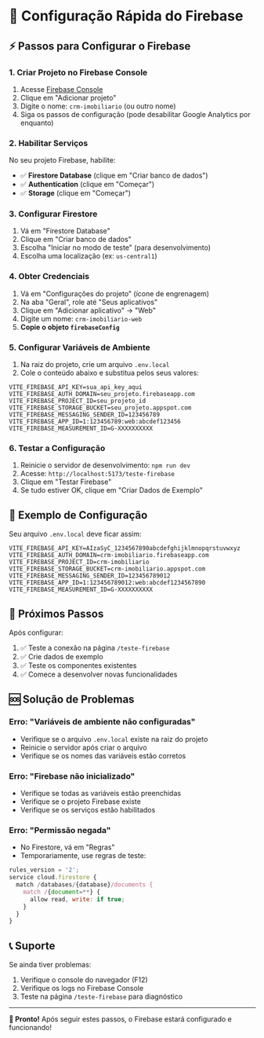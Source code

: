 # 🚀 Configuração Rápida do Firebase

## ⚡ Passos para Configurar o Firebase

### 1. **Criar Projeto no Firebase Console**

1. Acesse [Firebase Console](https://console.firebase.google.com/)
2. Clique em "Adicionar projeto"
3. Digite o nome: `crm-imobiliario` (ou outro nome)
4. Siga os passos de configuração (pode desabilitar Google Analytics por enquanto)

### 2. **Habilitar Serviços**

No seu projeto Firebase, habilite:

- ✅ **Firestore Database** (clique em "Criar banco de dados")
- ✅ **Authentication** (clique em "Começar")
- ✅ **Storage** (clique em "Começar")

### 3. **Configurar Firestore**

1. Vá em "Firestore Database"
2. Clique em "Criar banco de dados"
3. Escolha "Iniciar no modo de teste" (para desenvolvimento)
4. Escolha uma localização (ex: `us-central1`)

### 4. **Obter Credenciais**

1. Vá em "Configurações do projeto" (ícone de engrenagem)
2. Na aba "Geral", role até "Seus aplicativos"
3. Clique em "Adicionar aplicativo" → "Web"
4. Digite um nome: `crm-imobiliario-web`
5. **Copie o objeto `firebaseConfig`**

### 5. **Configurar Variáveis de Ambiente**

1. Na raiz do projeto, crie um arquivo `.env.local`
2. Cole o conteúdo abaixo e substitua pelos seus valores:

```env
VITE_FIREBASE_API_KEY=sua_api_key_aqui
VITE_FIREBASE_AUTH_DOMAIN=seu_projeto.firebaseapp.com
VITE_FIREBASE_PROJECT_ID=seu_projeto_id
VITE_FIREBASE_STORAGE_BUCKET=seu_projeto.appspot.com
VITE_FIREBASE_MESSAGING_SENDER_ID=123456789
VITE_FIREBASE_APP_ID=1:123456789:web:abcdef123456
VITE_FIREBASE_MEASUREMENT_ID=G-XXXXXXXXXX
```

### 6. **Testar a Configuração**

1. Reinicie o servidor de desenvolvimento: `npm run dev`
2. Acesse: `http://localhost:5173/teste-firebase`
3. Clique em "Testar Firebase"
4. Se tudo estiver OK, clique em "Criar Dados de Exemplo"

## 🔧 Exemplo de Configuração

Seu arquivo `.env.local` deve ficar assim:

```env
VITE_FIREBASE_API_KEY=AIzaSyC_1234567890abcdefghijklmnopqrstuvwxyz
VITE_FIREBASE_AUTH_DOMAIN=crm-imobiliario.firebaseapp.com
VITE_FIREBASE_PROJECT_ID=crm-imobiliario
VITE_FIREBASE_STORAGE_BUCKET=crm-imobiliario.appspot.com
VITE_FIREBASE_MESSAGING_SENDER_ID=123456789012
VITE_FIREBASE_APP_ID=1:123456789012:web:abcdef1234567890
VITE_FIREBASE_MEASUREMENT_ID=G-XXXXXXXXXX
```

## 🎯 Próximos Passos

Após configurar:

1. ✅ Teste a conexão na página `/teste-firebase`
2. ✅ Crie dados de exemplo
3. ✅ Teste os componentes existentes
4. ✅ Comece a desenvolver novas funcionalidades

## 🆘 Solução de Problemas

### Erro: "Variáveis de ambiente não configuradas"

- Verifique se o arquivo `.env.local` existe na raiz do projeto
- Reinicie o servidor após criar o arquivo
- Verifique se os nomes das variáveis estão corretos

### Erro: "Firebase não inicializado"

- Verifique se todas as variáveis estão preenchidas
- Verifique se o projeto Firebase existe
- Verifique se os serviços estão habilitados

### Erro: "Permissão negada"

- No Firestore, vá em "Regras"
- Temporariamente, use regras de teste:

```javascript
rules_version = '2';
service cloud.firestore {
  match /databases/{database}/documents {
    match /{document=**} {
      allow read, write: if true;
    }
  }
}
```

## 📞 Suporte

Se ainda tiver problemas:

1. Verifique o console do navegador (F12)
2. Verifique os logs no Firebase Console
3. Teste na página `/teste-firebase` para diagnóstico

---

**🎉 Pronto!** Após seguir estes passos, o Firebase estará configurado e funcionando!
